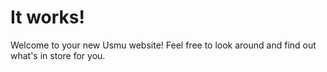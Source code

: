 # It works!

Welcome to your new Usmu website! Feel free to look around and find out what's in store for you.
